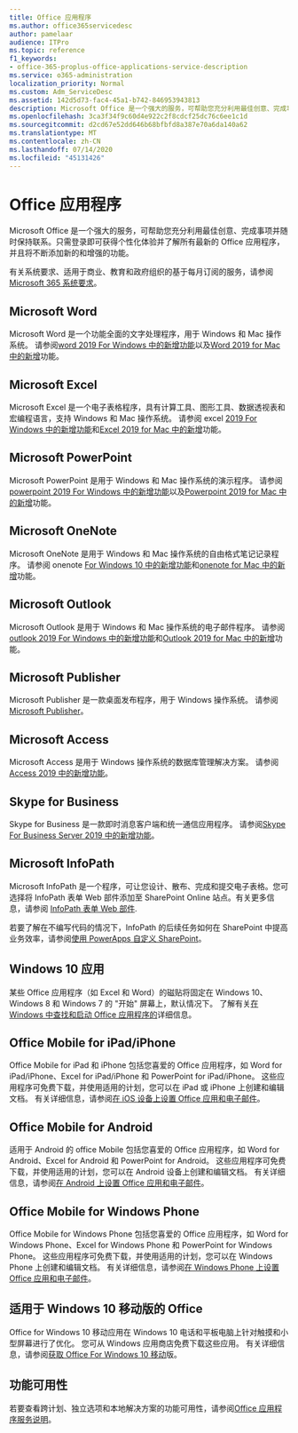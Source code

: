 ```yaml
---
title: Office 应用程序
ms.author: office365servicedesc
author: pamelaar
audience: ITPro
ms.topic: reference
f1_keywords:
- office-365-proplus-office-applications-service-description
ms.service: o365-administration
localization_priority: Normal
ms.custom: Adm_ServiceDesc
ms.assetid: 142d5d73-fac4-45a1-b742-846953943813
description: Microsoft Office 是一个强大的服务，可帮助您充分利用最佳创意、完成事项并随时保持联系。只需登录即可获得个性化体验并了解所有最新的 Office 应用程序，并且将不断添加新的和增强的功能。
ms.openlocfilehash: 3ca3f34f9c60d4e922c2f8cdcf25dc76c6ee1c1d
ms.sourcegitcommit: d2cd67e52dd646b68bfbfd8a387e70a6da140a62
ms.translationtype: MT
ms.contentlocale: zh-CN
ms.lasthandoff: 07/14/2020
ms.locfileid: "45131426"
---
```

# <a name="office-applications"></a>Office 应用程序

Microsoft Office 是一个强大的服务，可帮助您充分利用最佳创意、完成事项并随时保持联系。只需登录即可获得个性化体验并了解所有最新的 Office 应用程序，并且将不断添加新的和增强的功能。
  
有关系统要求、适用于商业、教育和政府组织的基于每月订阅的服务，请参阅[Microsoft 365 系统要求](https://products.office.com/office-system-requirements/#Office365forBEG)。
  
## <a name="microsoft-word"></a>Microsoft Word

Microsoft Word 是一个功能全面的文字处理程序，用于 Windows 和 Mac 操作系统。 请参阅[word 2019 For Windows 中的新增功能](https://support.office.com/article/what-s-new-in-word-2019-for-windows-d3d31e5e-2bb8-4433-80bb-08279beef4b3)以及[Word 2019 for Mac 中的新增](https://support.office.com/article/what-s-new-in-word-2019-for-mac-247e0cd4-a758-4b42-a157-42eb8853aef5)功能。
  
## <a name="microsoft-excel"></a>Microsoft Excel

Microsoft Excel 是一个电子表格程序，具有计算工具、图形工具、数据透视表和宏编程语言，支持 Windows 和 Mac 操作系统。 请参阅 excel [2019 For Windows 中的新增功能](https://support.office.com/article/what-s-new-in-excel-2019-for-windows-5a201203-1155-4055-82a5-82bf0994631f)和[Excel 2019 for Mac 中的新增](https://support.office.com/article/what-s-new-in-excel-2019-for-mac-5ce129d3-9e5c-417f-9545-fb6f7b72674d)功能。
  
## <a name="microsoft-powerpoint"></a>Microsoft PowerPoint

Microsoft PowerPoint 是用于 Windows 和 Mac 操作系统的演示程序。 请参阅[powerpoint 2019 For Windows 中的新增功能](https://support.office.com/article/what-s-new-in-powerpoint-2019-for-windows-8355a56a-f643-42d2-8454-784fa9b3d109)以及[Powerpoint 2019 for Mac 中的新增](https://support.office.com/article/what-s-new-in-powerpoint-2019-for-mac-5038ba79-48c5-40f0-adff-11489e5d6fed)功能。
  
## <a name="microsoft-onenote"></a>Microsoft OneNote

Microsoft OneNote 是用于 Windows 和 Mac 操作系统的自由格式笔记记录程序。 请参阅 onenote [For Windows 10 中的新增功能](https://support.office.com/article/what-s-new-in-onenote-for-windows-10-1477d5de-f4fd-4943-b18a-ff17091161ea)和[onenote for Mac 中的新增](https://support.office.com/article/see-what-s-new-in-onenote-for-mac-c82d3f15-252f-452a-89ba-e09fbe418829)功能。
  
## <a name="microsoft-outlook"></a>Microsoft Outlook

Microsoft Outlook 是用于 Windows 和 Mac 操作系统的电子邮件程序。 请参阅[outlook 2019 For Windows 中的新增功能](https://support.office.com/article/what-s-new-in-outlook-2019-for-windows-0c64df36-0908-4ff6-a7fc-573a62800525)和[Outlook 2019 for Mac 中的新增](https://support.office.com/article/what-s-new-in-outlook-2019-for-mac-05736033-f99e-4cb2-88aa-01e979b0736b)功能。
  
## <a name="microsoft-publisher"></a>Microsoft Publisher

Microsoft Publisher 是一款桌面发布程序，用于 Windows 操作系统。 请参阅[Microsoft Publisher](https://products.office.com/publisher)。
  
## <a name="microsoft-access"></a>Microsoft Access

Microsoft Access 是用于 Windows 操作系统的数据库管理解决方案。 请参阅[Access 2019 中的新增功能](https://support.office.com/article/what-s-new-in-access-2019-f52c5317-3494-4105-9c56-5a2abb8e0f87)。
  
## <a name="skype-for-business"></a>Skype for Business

Skype for Business 是一款即时消息客户端和统一通信应用程序。 请参阅[Skype For Business Server 2019 中的新增功能](https://docs.microsoft.com/skypeforbusiness/whats-new)。
  
## <a name="microsoft-infopath"></a>Microsoft InfoPath

Microsoft InfoPath 是一个程序，可让您设计、散布、完成和提交电子表格。您可选择将 InfoPath 表单 Web 部件添加至 SharePoint Online 站点。有关更多信息，请参阅 [InfoPath 表单 Web 部件](https://go.microsoft.com/fwlink/p/?LinkId=271687).

若要了解在不编写代码的情况下，InfoPath 的后续任务如何在 SharePoint 中提高业务效率，请参阅[使用 PowerApps 自定义 SharePoint](https://powerapps.microsoft.com/infopath/)。
  
## <a name="windows-10-apps"></a>Windows 10 应用

某些 Office 应用程序（如 Excel 和 Word）的磁贴将固定在 Windows 10、Windows 8 和 Windows 7 的 "开始" 屏幕上，默认情况下。 了解有关[在 Windows 中查找和启动 Office 应用程序的](https://support.office.com/article/can-t-find-office-applications-in-windows-10-windows-8-or-windows-7-907ce545-6ae8-459b-8d9d-de6764a635d6?ocmsassetID=HA103581103&CTT=1&CorrelationId=03707eae-b946-462a-b3c6-f0fc04f55611&ui=en-US&rs=en-US&ad=US#ID0EAABAAA=Windows_8.1_or_Windows_8)详细信息。
  
## <a name="office-mobile-for-ipadiphone"></a>Office Mobile for iPad/iPhone

Office Mobile for iPad 和 iPhone 包括您喜爱的 Office 应用程序，如 Word for iPad/iPhone、Excel for iPad/iPhone 和 PowerPoint for iPad/iPhone。 这些应用程序可免费下载，并使用适用的计划，您可以在 iPad 或 iPhone 上创建和编辑文档。 有关详细信息，请参阅[在 iOS 设备上设置 Office 应用和电子邮件](https://support.office.com/article/set-up-office-apps-and-email-on-ios-devices-0402b37e-49c4-4419-a030-f34c2013041f?ui=en-US&rs=en-US&ad=US)。

## <a name="office-mobile-for-android"></a>Office Mobile for Android

适用于 Android 的 office Mobile 包括您喜爱的 Office 应用程序，如 Word for Android、Excel for Android 和 PowerPoint for Android。 这些应用程序可免费下载，并使用适用的计划，您可以在 Android 设备上创建和编辑文档。 有关详细信息，请参阅[在 Android 上设置 Office 应用和电子邮件](https://support.office.com/article/set-up-office-apps-and-email-on-android-6ef2ebf2-fc2d-474a-be4a-5a801365c87f?ui=en-US&rs=en-US&ad=US)。

## <a name="office-mobile-for-windows-phone"></a>Office Mobile for Windows Phone

Office Mobile for Windows Phone 包括您喜爱的 Office 应用程序，如 Word for Windows Phone、Excel for Windows Phone 和 PowerPoint for Windows Phone。 这些应用程序可免费下载，并使用适用的计划，您可以在 Windows Phone 上创建和编辑文档。 有关详细信息，请参阅[在 Windows Phone 上设置 Office 应用和电子邮件](https://support.office.com/article/set-up-office-apps-and-email-on-windows-phone-9bccc8b8-a321-4d0d-a45e-6e06a3438e43?ui=en-US&rs=en-US&ad=US)。

## <a name="office-for-windows-10-mobile"></a>适用于 Windows 10 移动版的 Office

Office for Windows 10 移动应用在 Windows 10 电话和平板电脑上针对触摸和小型屏幕进行了优化。 您可从 Windows 应用商店免费下载这些应用。 有关详细信息，请参阅[获取 Office For Windows 10 移动](https://products.office.com/mobile/office-mobile-apps-for-windows)版。
  
## <a name="feature-availability"></a>功能可用性

若要查看跨计划、独立选项和本地解决方案的功能可用性，请参阅[Office 应用程序服务说明](office-applications-service-description.md)。
  